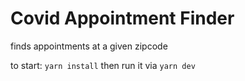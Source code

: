 # Covid Appointment Finder

finds appointments at a given zipcode 

to start: ```yarn install``` then run it via ```yarn dev```
